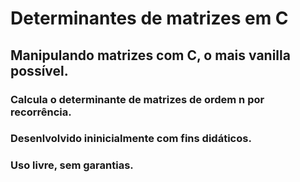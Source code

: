 # Determinantes de matrizes em C
## Manipulando matrizes com C, o mais vanilla possível.
### Calcula o determinante de matrizes de ordem n por recorrência.
### Desenlvolvido ininicialmente com fins didáticos.
### Uso livre, sem garantias.

